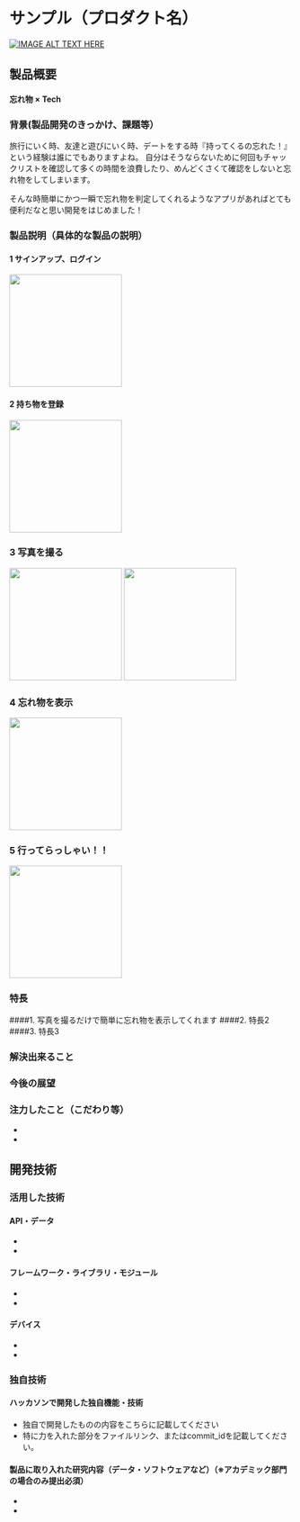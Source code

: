 # サンプル（プロダクト名）

[![IMAGE ALT TEXT HERE](https://jphacks.com/wp-content/uploads/2020/09/JPHACKS2020_ogp.jpg)](https://www.youtube.com/watch?v=G5rULR53uMk)

## 製品概要
#### 忘れ物 × Tech

### 背景(製品開発のきっかけ、課題等）
旅行にいく時、友達と遊びにいく時、デートをする時『持ってくるの忘れた！』という経験は誰にでもありますよね。
自分はそうならないために何回もチャックリストを確認して多くの時間を浪費したり、めんどくさくて確認をしないと忘れ物をしてしまいます。

そんな時簡単にかつ一瞬で忘れ物を判定してくれるようなアプリがあればとても便利だなと思い開発をはじめました！
### 製品説明（具体的な製品の説明）
#### 1 サインアップ、ログイン
<img src="https://i.gyazo.com/d278b6d261cfebdf9cf2b3b46d1e1e8e.png" width="200x50">

#### 2 持ち物を登録
<img src="https://i.gyazo.com/998d46620fd51dd1e6d0f90e7926f3b5.png" width="200x50">

### 3 写真を撮る
<img src="https://i.gyazo.com/9b16b762388d01580295d9750ef1e5bc.png" width="200x50">   <img src="https://i.gyazo.com/5cb0a6ecb7b04afc83db2fc9b5448316.png" width="200x50">


### 4 忘れ物を表示
<img src="https://i.gyazo.com/2c9aae8b48cecf02410c6bf6f88a459a.png" width="200x50">

### 5 行ってらっしゃい！！
<img src="https://i.gyazo.com/88cd8f8d0ea3ea936d854099a898aa1b.png" width="200x50">



### 特長
####1. 写真を撮るだけで簡単に忘れ物を表示してくれます
####2. 特長2
####3. 特長3


### 解決出来ること
### 今後の展望
### 注力したこと（こだわり等）
* 
* 

## 開発技術
### 活用した技術
#### API・データ
* 
* 

#### フレームワーク・ライブラリ・モジュール
* 
* 

#### デバイス
* 
* 

### 独自技術
#### ハッカソンで開発した独自機能・技術
* 独自で開発したものの内容をこちらに記載してください
* 特に力を入れた部分をファイルリンク、またはcommit_idを記載してください。

#### 製品に取り入れた研究内容（データ・ソフトウェアなど）（※アカデミック部門の場合のみ提出必須）
* 
* 
